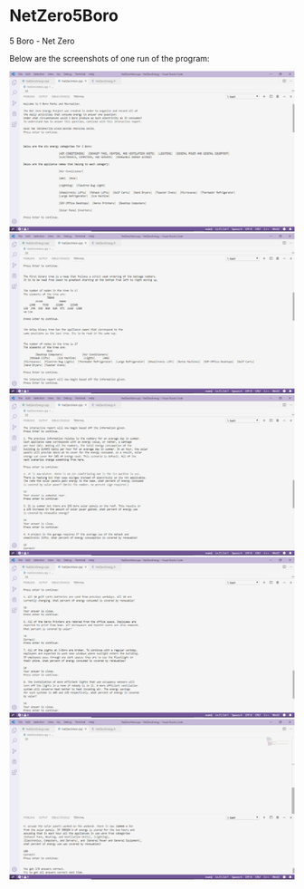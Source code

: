 # NetZero5Boro
5 Boro - Net Zero

Below are the screenshots of one run of the program:

![Part 1 of 5](/Project-Output-1.png)
![Part 2 of 5](/Project-Output-2.png)
![Part 3 of 5](/Project-Output-3.png)
![Part 4 of 5](/Project-Output-4.png)
![Part 5 of 5](/Project-Output-5.png)
